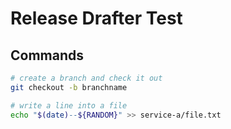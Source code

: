 # Release Drafter Test

## Commands

```sh
# create a branch and check it out
git checkout -b branchname

# write a line into a file
echo "$(date)--${RANDOM}" >> service-a/file.txt
```